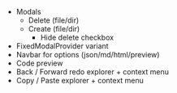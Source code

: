 - Modals
    - Delete (file/dir)
    - Create (file/dir)
        - Hide delete checkbox
- FixedModalProvider variant
- Navbar for options (json/md/html/preview)
- Code preview
- Back / Forward redo explorer + context menu
- Copy / Paste explorer + context menu